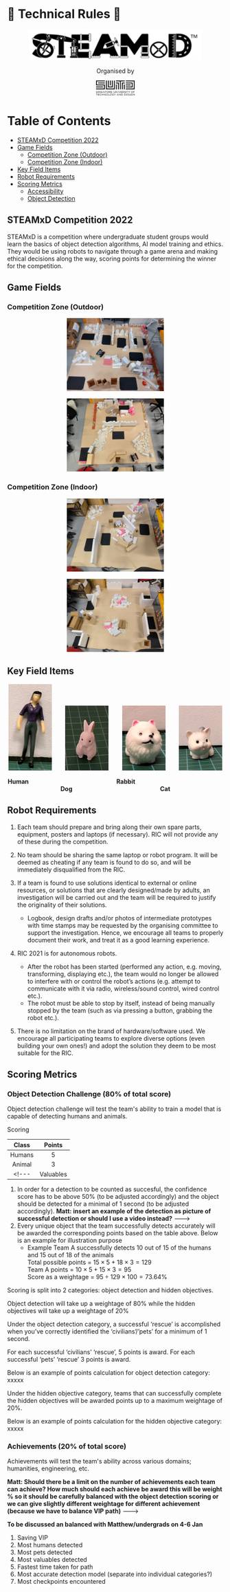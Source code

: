 # :robot: Technical Rules :robot:

<p align="center">
    <img src="/.github/images/steamxd-logo.jpg" width="80%"/>
</p>

<div align="center">Organised by </div> 
<p align="center">
    <img src="/.github/images/sutd-logo.jpg" width="18%"/>
</p>

# Table of Contents
* [STEAMxD Competition 2022](#chapter1)
* [Game Fields](#chapter2)
    * [Competition Zone (Outdoor)](#section-2-1)
    * [Competition Zone (Indoor)](#section-2-2)
* [Key Field Items](#chapter3)
* [Robot Requirements](#chapter4)
* [Scoring Metrics](#chapter5)
    * [Accessibility](#section5-1)
    * [Object Detection](#section5-2)

## STEAMxD Competition 2022 <a id="chapter1"></a>
STEAMxD is a competition where undergraduate student groups would learn the basics of object detection algorithms, AI model training and ethics. They would be using robots to navigate through a game arena and making ethical decisions along the way, scoring points for determining the winner for the competition.

## Game Fields <a id="chapter2"></a>
### Competition Zone (Outdoor) <a id="section-2-1"></a>
<p align="center">
    <img src="/.github/images/outdoor_top_topview.jpeg" width="45%" title='Outdoor (Top Half)' />
</p>
<p align="center">
    <img src="/.github/images/outdoor_btm_topview.jpg" width="45%" title='Outdoor (Bottom Half)' />
</p>

### Competition Zone (Indoor) <a id="section-2-2"></a>
<p align="center">
    <img src="/.github/images/indoor_top_topview.jpg" width="45%" title='Indoor (Top Half)' />
</p>
<p align="center">
    <img src="/.github/images/indoor_btm_topview.jpg" width="45%" title='Indoor (Bottom Half)' />
</p>

## Key Field Items <a id="chapter3"></a>

<p align="center">
    <img src="/.github/images/adult0001.jpg" width="20%" title='testing1' />
    &nbsp;&nbsp;&nbsp;&nbsp;&nbsp;&nbsp;
    <img src="/.github/images/rabbit0001.jpg" width="20%" title='placeholder' />
    &nbsp;&nbsp;&nbsp;&nbsp;&nbsp;&nbsp;
    <img src="/.github/images/dog0001.jpg" width="20%" title='placeholder' />
    &nbsp;&nbsp;&nbsp;&nbsp;&nbsp;&nbsp;
    <img src="/.github/images/cat0001.jpg" width="20%" title='placeholder' />
</p>

<p align="center">
    <hx><b>Human&emsp; &emsp; &emsp; &emsp; &emsp; &emsp; &emsp; &emsp; &emsp; &emsp; &emsp; &emsp;Rabbit&emsp; &emsp; &emsp; &emsp; &emsp; &emsp; &emsp; &emsp; &emsp; &emsp; &emsp; &emsp;Dog&emsp; &emsp; &emsp; &emsp; &emsp; &emsp; &emsp; &emsp; &emsp; &emsp; &emsp; &emsp;Cat</b></hx>
</p>

## Robot Requirements <a id="chapter4"></a>
1. Each team should prepare and bring along their own spare parts, equipment, posters and laptops (if necessary). RIC will not provide any of these during the competition.
2. No team should be sharing the same laptop or robot program. It will be deemed as cheating if any team is found to do so, and will be immediately disqualified from the RIC.
3. If a team is found to use solutions identical to external or online resources, or solutions that are clearly designed/made by adults, an investigation will be carried out and the team will be required to justify the originality of their solutions.
    * Logbook, design drafts and/or photos of intermediate prototypes with time stamps may be requested by the organising committee to support the investigation. Hence, we encourage all teams to properly document their work, and treat it as a good learning experience.
    
1. RIC 2021 is for autonomous robots.
    * After the robot has been started (performed any action, e.g. moving, transforming, displaying etc.), the team would no longer be allowed to interfere with or control the robot’s actions (e.g. attempt to communicate with it via radio, wireless/sound control, wired control etc.).
    * The robot must be able to stop by itself, instead of being manually stopped by the team (such as via pressing a button, grabbing the robot etc.).
2. There is no limitation on the brand of hardware/software used. We encourage all participating teams to explore diverse options (even building your own ones!) and adopt the solution they deem to be most suitable for the RIC.

## Scoring Metrics <a id="chapter5"></a>

### Object Detection Challenge (80% of total score)<a id="section5-1"></a>
Object detection challenge will test the team's ability to train a model that is capable of detecting humans and animals. 

Scoring  

| Class     | Points |
| :-:       | :-:    |
| Humans    | 5      |
| Animal    | 3      |
<!--- | Valuables | 3      | --->

1. In order for a detection to be counted as succesful, the confidence score has to be above 50% (to be adjusted accordingly) and the object should be detected for a minimal of 1 second (to be adjusted accordingly).
**Matt: insert an example of the detection as picture of successful detection or should I use a video instead?** --->
2. Every unique object that the team successfully detects accurately will be awarded the corresponding points based on the table above. Below is an example for illustration purpose
    * Example Team A successfully detects 10 out of 15 of the humans and 15 out of 18 of the animals \
    Total possible points = $15 \times 5 + 18 \times 3 = 129$ \
    Team A points = $10 \times 5 + 15 \times 3 = 95$ \
    Score as a weightage = $95 \div 129 \times 100 = 73.64$% 

Scoring is split into 2 categories: object detection and hidden objectives. 

Object detection will take up a weightage of 80% while the hidden objectives will take up a weightage of 20% 

Under the object detection category, a successful ‘rescue’ is accomplished when you’ve correctly identified the ‘civilians’/’pets’ for a minimum of 1 second. 

For each successful ‘civilians’ ‘rescue’, 5 points is award. For each successful ‘pets’ ‘rescue’ 3 points is award.  

Below is an example of points calculation for object detection category: 
xxxxx

Under the hidden objective category, teams that can successfully complete the hidden objectives will be awarded points up to a maximum weightage of 20%. 

Below is an example of points calculation for the hidden objective category: 
xxxxx

### Achievements (20% of total score)<a id="section5-2"></a>
Achievements will test the team's ability across various domains; humanities, engineering, etc.


**Matt: Should there be a limit on the number of achievements each team can achieve? 
How much should each achieve be award this will be weight % so it should be carefully balanced with the object detection scoring or we can give slightly different weightage for different achievement (because we have to balance VIP path)** 
--->

**To be discussed an balanced with Matthew/undergrads on 4-6 Jan** 

1. Saving VIP
2. Most humans detected
3. Most pets detected
4. Most valuables detected
5. Fastest time taken for path
6. Most accurate detection model (separate into individual categories?)
7. Most checkpoints encountered